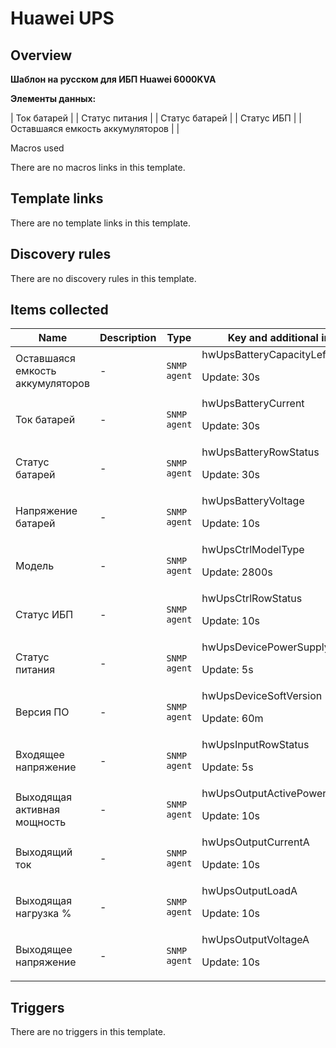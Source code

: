 # Huawei UPS

## Overview

**Шаблон на русском для ИБП Huawei 6000KVA**


**Элементы данных:**




 | Ток батарей |
| Статус питания |
| Статус батарей |
| Статус ИБП |
| Оставшаяся емкость аккумуляторов |
|
<td style="height: 15.0pt; border-top-style: initial; border-right-style: initial; border-left-style: initial; border-top-color: initial; border-right-color: initial; border-left-color: initial; border-image: initial; font-style: inherit; font-variant: inherit; fo



## Macros used

There are no macros links in this template.

## Template links

There are no template links in this template.

## Discovery rules

There are no discovery rules in this template.

## Items collected

|Name|Description|Type|Key and additional info|
|----|-----------|----|----|
|Оставшаяся емкость аккумуляторов|<p>-</p>|`SNMP agent`|hwUpsBatteryCapacityLeft<p>Update: 30s</p>|
|Ток батарей|<p>-</p>|`SNMP agent`|hwUpsBatteryCurrent<p>Update: 30s</p>|
|Статус батарей|<p>-</p>|`SNMP agent`|hwUpsBatteryRowStatus<p>Update: 30s</p>|
|Напряжение батарей|<p>-</p>|`SNMP agent`|hwUpsBatteryVoltage<p>Update: 10s</p>|
|Модель|<p>-</p>|`SNMP agent`|hwUpsCtrlModelType<p>Update: 2800s</p>|
|Статус ИБП|<p>-</p>|`SNMP agent`|hwUpsCtrlRowStatus<p>Update: 10s</p>|
|Статус питания|<p>-</p>|`SNMP agent`|hwUpsDevicePowerSupplyMethod<p>Update: 5s</p>|
|Версия ПО|<p>-</p>|`SNMP agent`|hwUpsDeviceSoftVersion<p>Update: 60m</p>|
|Входящее напряжение|<p>-</p>|`SNMP agent`|hwUpsInputRowStatus<p>Update: 5s</p>|
|Выходящая активная мощность|<p>-</p>|`SNMP agent`|hwUpsOutputActivePowerA<p>Update: 10s</p>|
|Выходящий ток|<p>-</p>|`SNMP agent`|hwUpsOutputCurrentA<p>Update: 10s</p>|
|Выходящая нагрузка %|<p>-</p>|`SNMP agent`|hwUpsOutputLoadA<p>Update: 10s</p>|
|Выходящее напряжение|<p>-</p>|`SNMP agent`|hwUpsOutputVoltageA<p>Update: 10s</p>|
## Triggers

There are no triggers in this template.

